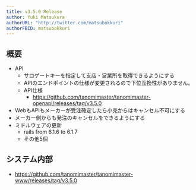 ```yaml
---
title: v3.5.0 Release
author: Yuki Matsukura
authorURL: "http://twitter.com/matsubokkuri"
authorFBID: matsubokkuri
---
```


## 概要

- API
  - サロゲートキーを指定して支店・営業所を取得できるようにする
  - APIのエンドポイントの仕様が変更されるので下位互換性がありません。
  - API仕様
    - https://github.com/tanomimaster/tanomimaster-openapi/releases/tag/v3.5.0
- WebもAPIもメーカーが受注確定したら小売からはキャンセル不可にする
- メーカー側からも発注のキャンセルをできるようにする
- ミドルウェアの更新
  - rails from 6.1.6 to 6.1.7
  - その他5個


## システム内部

- https://github.com/tanomimaster/tanomimaster-www/releases/tag/v3.5.0


